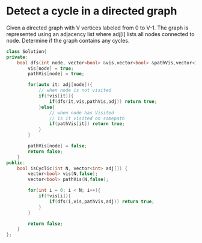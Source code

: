 # Detect a cycle in a directed graph

Given a directed graph with V vertices labeled from 0 to V-1. The graph is represented using an adjacency list where adj[i] lists all nodes connected to node. Determine if the graph contains any cycles.

```cpp
class Solution{
private:
    bool dfs(int node, vector<bool> &vis,vector<bool> &pathVis,vector<int> adj[]){
        vis[node] = true;
        pathVis[node] = true;

        for(auto it: adj[node]){
            // when node is not visited
            if(!vis[it]){
                if(dfs(it,vis,pathVis,adj)) return true;
            }else{
                // when node has Visited
                // is it visited on samepath
                if(pathVis[it]) return true;
            }
        }

        pathVis[node] = false;
        return false;
    }
public:
    bool isCyclic(int N, vector<int> adj[]) {
        vector<bool> vis(N,false);
        vector<bool> pathVis(N,false);

        for(int i = 0; i < N; i++){
            if(!vis[i]){
                if(dfs(i,vis,pathVis,adj)) return true;
            }
        }

        return false;
    }
};
```
